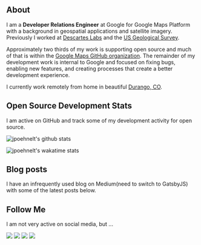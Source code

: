## About
I am a **Developer Relations Engineer** at Google for Google Maps Platform with a background in geospatial applications and satellite imagery. Previously I worked at [Descartes Labs](https://www.descarteslabs.com/) and the [US Geological Survey](https://www.usgs.gov/).

Approximately two thirds of my work is supporting open source and much of that is within the [Google Maps GitHub organization](https://github.com/googlemaps). The remainder of my development work is internal to Google and focused on fixing bugs, enabling new features, and creating processes that create a better development experience.

I currently work remotely from home in beautiful [Durango, CO](https://www.google.com/maps/place/Durango,+CO).

## Open Source Development Stats
I am active on GitHub and track some of my development activity for open source.

![jpoehnelt's github stats](https://github-readme-stats.vercel.app/api?username=jpoehnelt&show_icons=true&&theme=nord&hide_border=true&count_private=true&hide=issues&custom_title=Github%20Stats)

![jpoehnelt's wakatime stats](https://github-readme-stats.vercel.app/api/wakatime?username=jpoehnelt&layout=compact&theme=nord&hide_border=true&custom_title=Other%20Stats)

## Blog posts
I have an infrequently used blog on Medium(need to switch to GatsbyJS) with some of the latest posts below.

<!-- BLOG-POST-LIST:START -->
<!-- BLOG-POST-LIST:END -->

## Follow Me
I am not very active on social media, but ...

[![](https://img.shields.io/badge/GitHub-%2312100E.svg?&style=for-the-badge&logo=Github&logoColor=white)](https://github.com/jpoehnelt)
[![](https://img.shields.io/badge/linkedin-%230077B5.svg?&style=for-the-badge&logo=linkedin&logoColor=white)](https://www.linkedin.com/in/justin-poehnelt)
[![](https://img.shields.io/badge/medium-%2312100E.svg?&style=for-the-badge&logo=medium&logoColor=white)](https://jpoehnelt.medium.com/)
[![](https://img.shields.io/badge/twitter-%231DA1F2.svg?&style=for-the-badge&logo=twitter&logoColor=white)](https://twitter.com/jpoehnelt)
